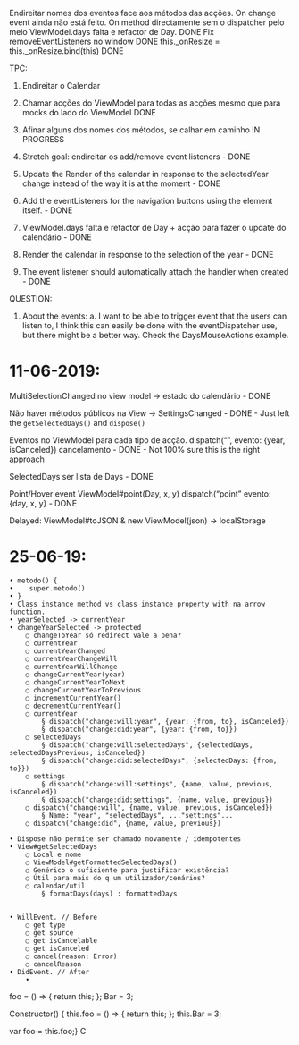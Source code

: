 Endireitar nomes dos eventos face aos métodos das acções.
   On change event ainda não está feito.
   On method directamente sem o dispatcher pelo meio
   ViewModel.days falta e refactor de Day.               DONE
   Fix removeEventListeners no window                    DONE
   this._onResize = this._onResize.bind(this)            DONE

TPC:
1. Endireitar o Calendar
2. Chamar acções do ViewModel para todas as acções mesmo que para mocks do lado do ViewModel DONE
3. Afinar alguns dos nomes dos métodos, se calhar em caminho IN PROGRESS
4. Stretch goal: endireitar os add/remove event listeners - DONE

5. Update the Render of the calendar in response to the selectedYear change instead of the way it is at the moment - DONE
6. Add the eventListeners for the navigation buttons using the element itself. - DONE
7. ViewModel.days falta e refactor de Day + acção para fazer o update do calendário - DONE
8. Render the calendar in response to the selection of the year - DONE
9. The event listener should automatically attach the handler when created - DONE

QUESTION:
1. About the events:
   a. I want to be able to trigger event that the users can listen to, I think this can easily be done with the
   eventDispatcher use, but there might be a better way. Check the DaysMouseActions example.


# 11-06-2019:
MultiSelectionChanged no view model -> estado do calendário - DONE

Não haver métodos públicos na View -> SettingsChanged - DONE - Just left the `getSelectedDays()` and `dispose()`

Eventos no ViewModel para cada tipo de acção.
 dispatch(“”, evento: {year, isCanceled}) cancelamento - DONE - Not 100% sure this is the right approach

SelectedDays ser lista de Days - DONE

Point/Hover event
ViewModel#point(Day, x, y)
 dispatch(“point” evento: {day, x, y} - DONE



Delayed:
ViewModel#toJSON & new ViewModel(json) -> localStorage


# 25-06-19:

	• metodo() {
	•    super.metodo()
	• }
	• Class instance method vs class instance property with na arrow function.
	• yearSelected -> currentYear
	• changeYearSelected -> protected
		○ changeToYear só redirect vale a pena?
		○ currentYear
		○ currentYearChanged
		○ currentYearChangeWill
		○ currentYearWillChange
		○ changeCurrentYear(year)
		○ changeCurrentYearToNext
		○ changeCurrentYearToPrevious
		○ incrementCurrentYear()
		○ decrementCurrentYear()
		○ currentYear
			§ dispatch("change:will:year", {year: {from, to}, isCanceled})
			§ dispatch("change:did:year", {year: {from, to}})
		○ selectedDays
			§ dispatch("change:will:selectedDays", {selectedDays, selectedDaysPrevious, isCanceled})
			§ dispatch("change:did:selectedDays", {selectedDays: {from, to}})
		○ settings
			§ dispatch("change:will:settings", {name, value, previous, isCanceled})
			§ dispatch("change:did:settings", {name, value, previous})
		○ dispatch("change:will", {name, value, previous, isCanceled})
			§ Name: "year", "selectedDays", ..."settings"...
		○ dispatch("change:did", {name, value, previous})

	• Dispose não permite ser chamado novamente / idempotentes
	• View#getSelectedDays
		○ Local e nome
		○ ViewModel#getFormattedSelectedDays()
		○ Genérico o suficiente para justificar existência?
		○ Útil para mais do q um utilizador/cenários?
		○ calendar/util
			§ formatDays(days) : formattedDays


	• WillEvent. // Before
		○ get type
		○ get source
		○ get isCancelable
		○ get isCanceled
		○ cancel(reason: Error)
		○ cancelReason
	• DidEvent. // After
		•


foo = () => { return this; };
Bar = 3;

Constructor() {
  this.foo = () => { return this; };
  this.Bar = 3;

  var foo = this.foo;}
C
